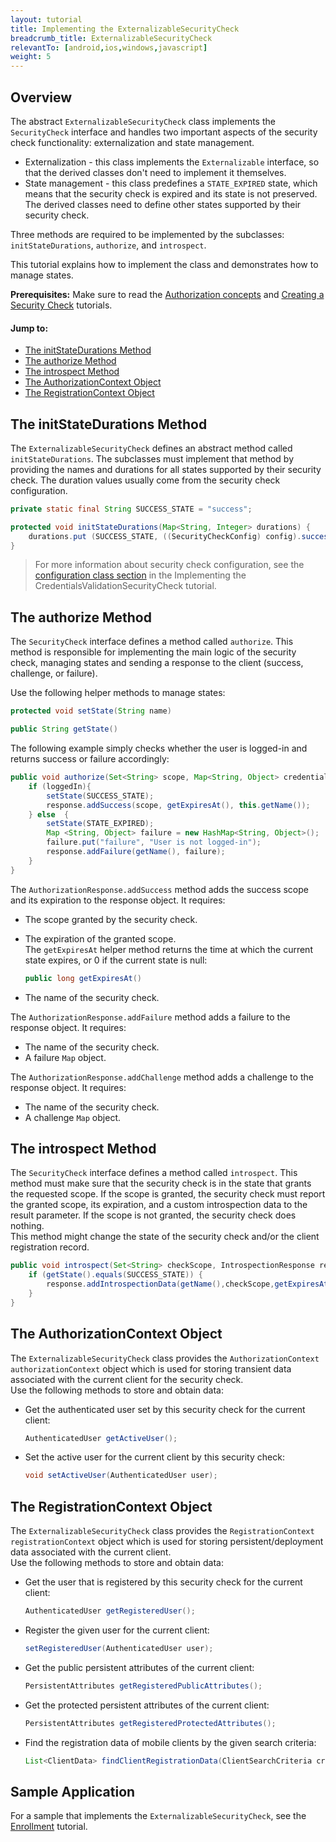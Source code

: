 ```yaml
---
layout: tutorial
title: Implementing the ExternalizableSecurityCheck
breadcrumb_title: ExternalizableSecurityCheck
relevantTo: [android,ios,windows,javascript]
weight: 5
---
```

## Overview
The abstract `ExternalizableSecurityCheck` class implements the `SecurityCheck` interface and handles two important aspects of the security check functionality: externalization and state management.

* Externalization - this class implements the `Externalizable` interface, so that the derived classes don't need to implement it themselves.
* State management - this class predefines a `STATE_EXPIRED` state, which means that the security check is expired and its state is not preserved. The derived classes need to define other states supported by their security check.

Three methods are required to be implemented by the subclasses: `initStateDurations`, `authorize`, and `introspect`.

This tutorial explains how to implement the class and demonstrates how to manage states.

**Prerequisites:** Make sure to read the [Authorization concepts](../) and [Creating a Security Check](../creating-a-security-check) tutorials.

#### Jump to:
* [The initStateDurations Method](#the-initstatedurations-method)
* [The authorize Method](#the-authorize-method)
* [The introspect Method](#the-introspect-method)
* [The AuthorizationContext Object](#the-authorizationcontext-object)
* [The RegistrationContext Object](#the-registrationcontext-object)

## The initStateDurations Method
The `ExternalizableSecurityCheck` defines an abstract method called `initStateDurations`. The subclasses must implement that method by providing the names and durations for all states supported by their security check. The duration values usually come from the security check configuration.

```java
private static final String SUCCESS_STATE = "success";

protected void initStateDurations(Map<String, Integer> durations) {
    durations.put (SUCCESS_STATE, ((SecurityCheckConfig) config).successStateExpirationSec);
}
```

> For more information about security check configuration, see the [configuration class section](../credentials-validation/security-check/#configuration-class) in the Implementing the CredentialsValidationSecurityCheck tutorial.

## The authorize Method
The `SecurityCheck` interface defines a method called `authorize`. This method is responsible for implementing the main logic of the security check, managing states and sending a response to the client (success, challenge, or failure).

Use the following helper methods to manage states:

```java
protected void setState(String name)
```
```java
public String getState()
```
The following example simply checks whether the user is logged-in and returns success or failure accordingly:

```java
public void authorize(Set<String> scope, Map<String, Object> credentials, HttpServletRequest request, AuthorizationResponse response) {
    if (loggedIn){
        setState(SUCCESS_STATE);
        response.addSuccess(scope, getExpiresAt(), this.getName());
    } else  {
        setState(STATE_EXPIRED);
        Map <String, Object> failure = new HashMap<String, Object>();           
        failure.put("failure", "User is not logged-in");
        response.addFailure(getName(), failure);
    }
}
```

The `AuthorizationResponse.addSuccess` method adds the success scope and its expiration to the response object. It requires:

* The scope granted by the security check.
* The expiration of the granted scope.  
The `getExpiresAt` helper method returns the time at which the current state expires, or 0 if the current state is null:

    ```java
    public long getExpiresAt()
    ```
* The name of the security check.

The `AuthorizationResponse.addFailure` method adds a failure to the response object. It requires:

* The name of the security check.
* A failure `Map` object.

The `AuthorizationResponse.addChallenge` method adds a challenge to the response object. It requires:

* The name of the security check.
* A challenge `Map` object.

## The introspect Method
The `SecurityCheck` interface defines a method called `introspect`. This method must make sure that the security check is in the state that grants the requested scope. If the scope is granted, the security check must report the granted scope, its expiration, and a custom introspection data to the result parameter. If the scope is not granted, the security check does nothing.  
This method might change the state of the security check and/or the client registration record.

```java
public void introspect(Set<String> checkScope, IntrospectionResponse response) {
    if (getState().equals(SUCCESS_STATE)) {
        response.addIntrospectionData(getName(),checkScope,getExpiresAt(),null);
    }
}
```

## The AuthorizationContext Object
The `ExternalizableSecurityCheck` class provides the `AuthorizationContext authorizationContext` object which is used for storing transient data associated with the current client for the security check.  
Use the following methods to store and obtain data:

* Get the authenticated user set by this security check for the current client:

    ```java
    AuthenticatedUser getActiveUser();
    ```
* Set the active user for the current client by this security check:

    ```java
    void setActiveUser(AuthenticatedUser user);
    ```

## The RegistrationContext Object
The `ExternalizableSecurityCheck` class provides the `RegistrationContext registrationContext` object which is used for storing persistent/deployment data associated with the current client.  
Use the following methods to store and obtain data:

* Get the user that is registered by this security check for the current client:

    ```java
    AuthenticatedUser getRegisteredUser();
    ```
* Register the given user for the current client:

    ```java
    setRegisteredUser(AuthenticatedUser user);
    ```
* Get the public persistent attributes of the current client:

    ```java
    PersistentAttributes getRegisteredPublicAttributes();
    ```
* Get the protected persistent attributes of the current client:

    ```java
    PersistentAttributes getRegisteredProtectedAttributes();
    ```
* Find the registration data of mobile clients by the given search criteria:

    ```java
    List<ClientData> findClientRegistrationData(ClientSearchCriteria criteria);
    ```

## Sample Application
For a sample that implements the `ExternalizableSecurityCheck`, see the [Enrollment](../enrollment) tutorial.
